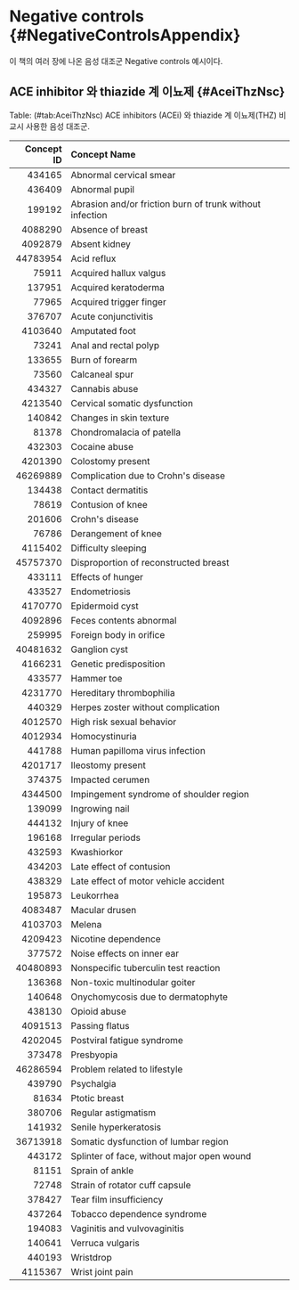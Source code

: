 # Negative controls {#NegativeControlsAppendix}

이 책의 여러 장에 나온 음성 대조군 Negative controls 예시이다.

## ACE inhibitor 와 thiazide 계 이뇨제 {#AceiThzNsc}

Table: (\#tab:AceiThzNsc) ACE inhibitors (ACEi) 와 thiazide 계 이뇨제(THZ) 비교시 사용한 음성 대조군.

| Concept ID | Concept Name                                               |
| ----------:|:---------------------------------------------------------- |
| 434165 | Abnormal cervical smear |
| 436409 | Abnormal pupil |
| 199192 | Abrasion and/or friction burn of trunk without infection |
| 4088290 | Absence of breast |
| 4092879 | Absent kidney |
| 44783954 | Acid reflux |
| 75911 | Acquired hallux valgus |
| 137951 | Acquired keratoderma |
| 77965 | Acquired trigger finger |
| 376707 | Acute conjunctivitis |
| 4103640 | Amputated foot |
| 73241 | Anal and rectal polyp |
| 133655 | Burn of forearm |
| 73560 | Calcaneal spur |
| 434327 | Cannabis abuse |
| 4213540 | Cervical somatic dysfunction |
| 140842 | Changes in skin texture |
| 81378 | Chondromalacia of patella |
| 432303 | Cocaine abuse |
| 4201390 | Colostomy present |
| 46269889 | Complication due to Crohn's disease |
| 134438 | Contact dermatitis |
| 78619 | Contusion of knee |
| 201606 | Crohn's disease |
| 76786 | Derangement of knee |
| 4115402 | Difficulty sleeping |
| 45757370 | Disproportion of reconstructed breast |
| 433111 | Effects of hunger |
| 433527 | Endometriosis |
| 4170770 | Epidermoid cyst |
| 4092896 | Feces contents abnormal |
| 259995 | Foreign body in orifice |
| 40481632 | Ganglion cyst |
| 4166231 | Genetic predisposition |
| 433577 | Hammer toe |
| 4231770 | Hereditary thrombophilia |
| 440329 | Herpes zoster without complication |
| 4012570 | High risk sexual behavior |
| 4012934 | Homocystinuria |
| 441788 | Human papilloma virus infection |
| 4201717 | Ileostomy present |
| 374375 | Impacted cerumen |
| 4344500 | Impingement syndrome of shoulder region |
| 139099 | Ingrowing nail |
| 444132 | Injury of knee |
| 196168 | Irregular periods |
| 432593 | Kwashiorkor |
| 434203 | Late effect of contusion |
| 438329 | Late effect of motor vehicle accident |
| 195873 | Leukorrhea |
| 4083487 | Macular drusen |
| 4103703 | Melena |
| 4209423 | Nicotine dependence |
| 377572 | Noise effects on inner ear |
| 40480893 | Nonspecific tuberculin test reaction |
| 136368 | Non-toxic multinodular goiter |
| 140648 | Onychomycosis due to dermatophyte |
| 438130 | Opioid abuse |
| 4091513 | Passing flatus |
| 4202045 | Postviral fatigue syndrome |
| 373478 | Presbyopia |
| 46286594 | Problem related to lifestyle |
| 439790 | Psychalgia |
| 81634 | Ptotic breast |
| 380706 | Regular astigmatism |
| 141932 | Senile hyperkeratosis |
| 36713918 | Somatic dysfunction of lumbar region |
| 443172 | Splinter of face, without major open wound |
| 81151 | Sprain of ankle |
| 72748 | Strain of rotator cuff capsule |
| 378427 | Tear film insufficiency |
| 437264 | Tobacco dependence syndrome |
| 194083 | Vaginitis and vulvovaginitis |
| 140641 | Verruca vulgaris |
| 440193 | Wristdrop |
| 4115367 | Wrist joint pain |

